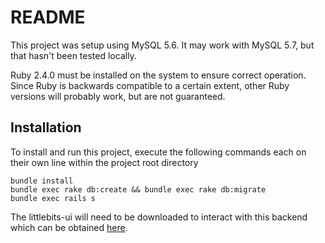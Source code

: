 # README

This project was setup using MySQL 5.6. It may work with MySQL 5.7, but that hasn't been tested locally.

Ruby 2.4.0 must be installed on the system to ensure correct operation. Since Ruby is backwards
compatible to a certain extent, other Ruby versions will probably work, but are not guaranteed.


## Installation

To install and run this project, execute the following commands each on their own line within the project
root directory

```
bundle install
bundle exec rake db:create && bundle exec rake db:migrate
bundle exec rails s
```

The littlebits-ui will need to be downloaded to interact with this backend which can be obtained
[here](https://github.com/rodisbored/littlebits-ui).


